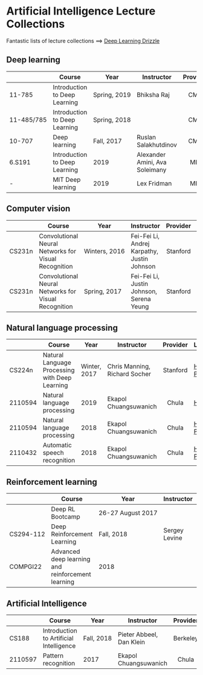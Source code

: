 # Artificial Intelligence Lecture Collections

Fantastic lists of lecture collections  ==> [Deep Learning Drizzle](https://github.com/kmario23/deep-learning-drizzle)

## Deep learning
| &nbsp; | Course |   Year  | Instructor | Provider  | Links   |  Tools |
| ------ | ------ | ------- | ---------- |:---------:|:------- | -------|
| 11-785 | Introduction to Deep Learning | <nobr>Spring, 2019 </nobr>| Bhiksha Raj | CMU | [Homepage](http://deeplearning.cs.cmu.edu), [Channel](https://www.youtube.com/channel/UC8hYZGEkI2dDO8scT8C5UQA), [Playlist](https://www.youtube.com/channel/UC8hYZGEkI2dDO8scT8C5UQA) | |
| <nobr>11-485/785<nobr> | Introduction to Deep Learning | <nobr>Spring, 2018</nobr> | &nbsp; | CMU  |   [Playlist](https://www.youtube.com/playlist?list=PLp-0K3kfddPwJBJ4Q8We-0yNQEG0fZrSa) |
| 10-707 | Deep learning | Fall, 2017 | Ruslan Salakhutdinov   | CMU | [Playlist](https://www.youtube.com/playlist?list=PLpIxOj-HnDsOSL__Buy7_UEVQkyfhHapa) |
| 6.S191 | Introduction to Deep Learning | 2019 | Alexander Amini, Ava Soleimany | MIT  | [Homepage](http://introtodeeplearning.com/) | TensorFlow |
| - | MIT Deep learning | 2019 | Lex Fridman | MIT | [Homepage](https://deeplearning.mit.edu/) [Playlist](https://www.youtube.com/playlist?list=PLrAXtmErZgOeiKm4sgNOknGvNjby9efdf) |

## Computer vision
| &nbsp; | Course |   Year  | Instructor | Provider  | Links   |  Tools |
| ------ | ------ | ------- | ---------- |:---------:|:------- | -------|
| CS231n |  Convolutional Neural Networks for Visual Recognition | <nobr>Winters, 2016</nobr>  | Fei-Fei Li, Andrej Karpathy, Justin Johnson | Stanford  | [Homepage](http://cs231n.stanford.edu/2016/) [Playlist](https://www.youtube.com/playlist?list=PLkt2uSq6rBVctENoVBg1TpCC7OQi31AlC) |
| CS231n | Convolutional Neural Networks for Visual Recognition | Spring, 2017   | Fei-Fei Li, Justin Johnson, Serena Yeung 	     | Stanford  | [Homepage](http://cs231n.stanford.edu/2017/) [Playlist](https://www.youtube.com/playlist?list=PL3FW7Lu3i5JvHM8ljYj-zLfQRF3EO8sYv) |

## Natural language processing
| &nbsp; | Course |   Year  | Instructor | Provider  | Links   |  Tools |
| ------ | ------ | ------- | ---------- |:---------:|:------- | -------|
| CS224n | Natural Language Processing with Deep Learning    | Winter, 2017 |  Chris Manning, Richard Socher  | Stanford | [Homepage](https://web.stanford.edu/class/archive/cs/cs224n/cs224n.1174/) [Playlist](https://www.youtube.com/playlist?list=PL3FW7Lu3i5Jsnh1rnUwq_TcylNr7EkRe6) |
| 2110594 | Natural language processing | 2019| Ekapol Chuangsuwanich | Chula   | [Homepage](https://github.com/ekapolc/nlp_2019) 
| 2110594 | Natural language processing | 2018 | Ekapol Chuangsuwanich | Chula   | [Homepage](https://github.com/ekapolc/nlp_course) [Playlist](https://www.youtube.com/playlist?list=PLcBOyD1N1T-NP11DsVK9XcN54rvfGBb96) |
| 2110432 | Automatic speech recognition | 2018 | Ekapol Chuangsuwanich | Chula | [Homepage](https://github.com/ekapolc/ASR_course) [Playlist](https://www.youtube.com/playlist?list=PLcBOyD1N1T-NHospFLG9vGrlz2TXjlRCO) |

## Reinforcement learning
| &nbsp; | Course |   Year  | Instructor | Provider  | Links   |  Tools |
| ------ | ------ | ------- | ---------- |:---------:|:------- | -------|
|  | Deep RL Bootcamp | <nobr>26-27 August 2017</nobr>| | Berkeley | [Homepage](https://sites.google.com/view/deep-rl-bootcamp/lectures?fbclid=IwAR271_EOPBtqmTicEzO72ziJ1coOBkpFfT5G327ziM5WhVw45HOsgsqfgwQ) | |
| <nobr>CS294-112</nobr> | Deep Reinforcement Learning  | Fall, 2018 | Sergey Levine | Berkeley      | [Homepage](http://rail.eecs.berkeley.edu/deeprlcourse/) [Playlist](https://www.youtube.com/playlist?list=PLkFD6_40KJIxJMR-j5A1mkxK26gh_qg37) |
| COMPGI22 | Advanced deep learning and reinforcement learning   | 2018 | &nbsp;  | UCL | [Slides](https://github.com/enggen/DeepMind-Advanced-Deep-Learning-and-Reinforcement-Learning) [Playlist](https://www.youtube.com/playlist?list=PLqYmG7hTraZDNJre23vqCGIVpfZ_K2RZs) | TensorFlow |


## Artificial Intelligence 
| &nbsp; | Course |   Year  | Instructor | Provider  | Links   |
| ------ | ------ | ------- | ---------- |:---------:|:------- |
| CS188   | Introduction to Artificial Intelligence | <nobr>Fall, 2018</nobr> | Pieter Abbeel, Dan Klein | Berkeley      | [Homepage](https://inst.eecs.berkeley.edu/~cs188/fa18/) |
| 2110597 | Pattern recognition   | 2017 | Ekapol Chuangsuwanich  | Chula        | [Homepage](https://github.com/ekapolc/pattern_course18) [Playlist](https://www.youtube.com/playlist?list=PLcBOyD1N1T-OQd0a6mqjY6gWOuIl_stuv) |
